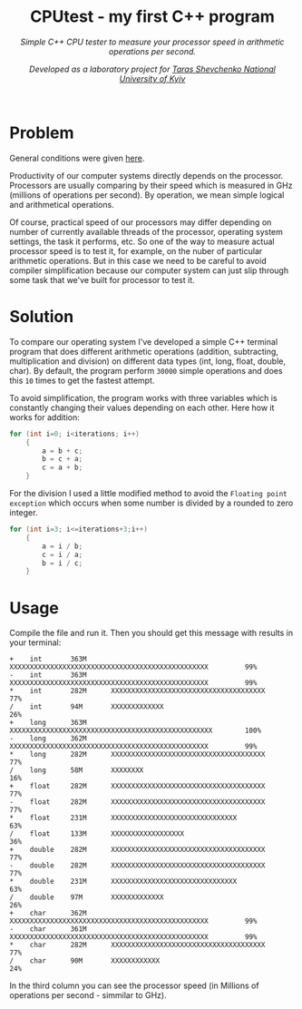 <h1 align="center">CPUtest - my first C++ program</h1>
<p align="center"><i>Simple C++ CPU tester to measure your processor speed in arithmetic operations per second.</i></p>
<p align="center"><i>Developed as a laboratory project for <a href="http://www.univ.kiev.ua/en">Taras Shevchenko National University of Kyiv</a></i></p>
<br>

# Problem

General conditions were given <a href="https://sites.google.com/site/byvkyiv1/arhiteom_stac/arhiteom_lab_01">here</a>.

Productivity of our computer systems directly depends on the processor. Processors are usually comparing by their speed which is measured in GHz (millions of operations per second). By operation, we mean simple logical and arithmetical operations. 

Of course, practical speed of our processors may differ depending on number of currently available threads of the processor, operating system settings, the task it performs, etc. So one of the way to measure actual processor speed is to test it, for example, on the nuber of particular arithmetic operations. But in this case we need to be careful to avoid compiler simplification because our computer system can just slip through some task that we've built for processor to test it.

# Solution

To compare our operating system I've developed a simple C++ terminal program that does different arithmetic operations (addition, subtracting, multiplication and division) on different data types (int, long, float, double, char). By default, the program 
perform `30000` simple operations and does this `10` times to get the fastest attempt.

To avoid simplification, the program works with three variables which is constantly changing their values depending on each other. Here how it works for addition:

```cpp
for (int i=0; i<iterations; i++)  
    {
        a = b + c;
        b = c + a;
        c = a + b;
    }
```

For the division I used a little modified method to avoid the `Floating point exception` which occurs when some number is divided by a rounded to zero integer.


```cpp
for (int i=3; i<=iterations+3;i++)  
    {
        a = i / b;
        c = i / a;
        b = i / c;
    }
```


# Usage

Compile the file and run it. Then you should get this message with results in your terminal:

```
+    int       363M      XXXXXXXXXXXXXXXXXXXXXXXXXXXXXXXXXXXXXXXXXXXXXXXXX         99%     
-    int       363M      XXXXXXXXXXXXXXXXXXXXXXXXXXXXXXXXXXXXXXXXXXXXXXXXX         99%     
*    int       282M      XXXXXXXXXXXXXXXXXXXXXXXXXXXXXXXXXXXXXX                    77%     
/    int       94M       XXXXXXXXXXXXX                                             26%     
+    long      363M      XXXXXXXXXXXXXXXXXXXXXXXXXXXXXXXXXXXXXXXXXXXXXXXXXX        100%    
-    long      362M      XXXXXXXXXXXXXXXXXXXXXXXXXXXXXXXXXXXXXXXXXXXXXXXXX         99%     
*    long      282M      XXXXXXXXXXXXXXXXXXXXXXXXXXXXXXXXXXXXXX                    77%     
/    long      58M       XXXXXXXX                                                  16%     
+    float     282M      XXXXXXXXXXXXXXXXXXXXXXXXXXXXXXXXXXXXXX                    77%     
-    float     282M      XXXXXXXXXXXXXXXXXXXXXXXXXXXXXXXXXXXXXX                    77%     
*    float     231M      XXXXXXXXXXXXXXXXXXXXXXXXXXXXXXX                           63%     
/    float     133M      XXXXXXXXXXXXXXXXXX                                        36%     
+    double    282M      XXXXXXXXXXXXXXXXXXXXXXXXXXXXXXXXXXXXXX                    77%     
-    double    282M      XXXXXXXXXXXXXXXXXXXXXXXXXXXXXXXXXXXXXX                    77%     
*    double    231M      XXXXXXXXXXXXXXXXXXXXXXXXXXXXXXX                           63%     
/    double    97M       XXXXXXXXXXXXX                                             26%     
+    char      362M      XXXXXXXXXXXXXXXXXXXXXXXXXXXXXXXXXXXXXXXXXXXXXXXXX         99%     
-    char      361M      XXXXXXXXXXXXXXXXXXXXXXXXXXXXXXXXXXXXXXXXXXXXXXXXX         99%     
*    char      282M      XXXXXXXXXXXXXXXXXXXXXXXXXXXXXXXXXXXXXX                    77%     
/    char      90M       XXXXXXXXXXXX                                              24%   
```
In the third column you can see the processor speed (in Millions of operations per second - simmilar to GHz).
